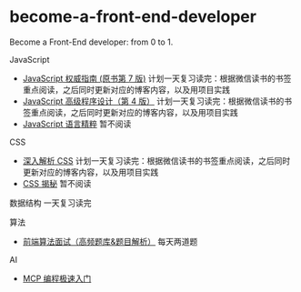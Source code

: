 # become-a-front-end-developer

Become a Front-End developer: from 0 to 1.

JavaScript

- [JavaScript 权威指南 (原书第 7 版)](https://book.douban.com/subject/35396470/)
  计划一天复习读完：根据微信读书的书签重点阅读，之后同时更新对应的博客内容，以及用项目实践
- [JavaScript 高级程序设计（第 4 版）](https://book.douban.com/subject/35175321/)
  计划一天复习读完：根据微信读书的书签重点阅读，之后同时更新对应的博客内容，以及用项目实践
- [JavaScript 语言精粹](https://book.douban.com/subject/11874748/)
  暂不阅读

CSS

- [深入解析 CSS](https://book.douban.com/subject/35021471/)
  计划一天复习读完：根据微信读书的书签重点阅读，之后同时更新对应的博客内容，以及用项目实践
- [CSS 揭秘](https://book.douban.com/subject/26745943/)
  暂不阅读

数据结构
一天复习读完

算法

- [前端算法面试（高频题库&题目解析）](https://github.com/hovinghuang/fe-agorithm-interview)
  每天两道题

AI

- [MCP 编程极速入门](https://github.com/liaokongVFX/MCP-Chinese-Getting-Started-Guide)
